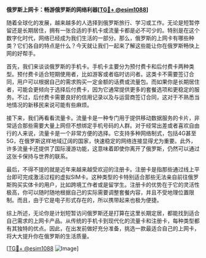**俄罗斯上网卡：畅游俄罗斯的网络利器[[TG💪+ @esim1088](https://t.me/s/esim1088)]**

随着全球化的发展，越来越多的人选择到俄罗斯旅行、学习或工作。无论是短暂停留还是长期居住，拥有一张合适的手机卡或流量卡都是必不可少的。特别是在这个数字化时代，网络已经成为我们生活的一部分。那么，俄罗斯的上网卡有哪些种类？它们各自的特点是什么？今天就让我们一起来了解这些能让你在俄罗斯畅快上网的好帮手。

首先，我们来谈谈俄罗斯的手机卡。手机卡主要分为预付费卡和后付费卡两种类型。预付费卡适合短期使用者，比如游客或者临时访问者。这类卡不需要签订合同，用户可以根据自己的需求购买一定金额的话费或流量包。而如果你是长期居住者，可能会更倾向于选择后付费卡，因为它通常提供更多的套餐选项和更稳定的服务。不过，后付费卡需要良好的信用记录以及与运营商签订合同，这对于不熟悉当地情况的新移民来说可能有些麻烦。

接下来，我们再看看流量卡。流量卡是一种专门用于提供移动数据服务的卡片，非常适合那些需要大量上网但不想绑定手机号码的人群。对于经常出差或者喜欢自由行的人来说，流量卡是一个非常方便的选择。它支持多种网络制式，包括4G甚至5G，在俄罗斯这样地域辽阔的国家，快速稳定的网络连接显得尤为重要。此外，许多流量卡还提供了国际漫游功能，这意味着即使你离开了俄罗斯，仍然可以通过这张卡保持与世界的联系。

最后，不得不提的就是近年来越来越受欢迎的注册卡。注册卡是指那些通过线上平台即可完成激活过程的虚拟SIM卡。这种类型的卡特别适合那些无法亲自前往俄罗斯购买实体卡的用户，比如跨境工作者或是留学生。注册卡的优势在于它的灵活性极高，你可以随时随地根据自己的实际需要调整套餐内容，并且不受地理位置限制。而且，由于它是电子形式存在的，所以携带起来也极为便捷。

综上所述，无论你是计划短暂访问俄罗斯还是打算在这里长期定居，都能找到适合自己需求的上网卡产品。从传统的手机卡到现代化的流量卡和注册卡，每种类型都有其独特的优点。因此，在出发前做好充分准备，挑选一款最适合自己的上网卡，将大大提升你在俄罗斯的生活质量。

[[TG💪+ @esim1088](https://t.me/s/esim1088) ![Image](https://i.postimg.cc/4NQfJmqS/Snipaste-2025-05-13-00-14-12.png)]